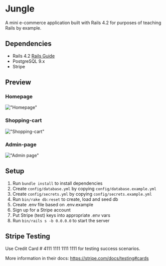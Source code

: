 # Jungle

A mini e-commerce application built with Rails 4.2 for purposes of teaching Rails by example.

## Dependencies

* Rails 4.2 [Rails Guide](http://guides.rubyonrails.org/v4.2/)
* PostgreSQL 9.x
* Stripe

## Preview

### Homepage
!["Homepage"](https://github.com/anastassiatsv/jungle-rails/blob/master/docs/homepage.png)

### Shopping-cart
!["Shopping-cart"](https://github.com/anastassiatsv/jungle-rails/blob/master/docs/my_cart.png)

### Admin-page
!["Admin page"](https://github.com/anastassiatsv/jungle-rails/blob/master/docs/admin_products.png)



## Setup

1. Run `bundle install` to install dependencies
2. Create `config/database.yml` by copying `config/database.example.yml`
3. Create `config/secrets.yml` by copying `config/secrets.example.yml`
4. Run `bin/rake db:reset` to create, load and seed db
5. Create .env file based on .env.example
6. Sign up for a Stripe account
7. Put Stripe (test) keys into appropriate .env vars
8. Run `bin/rails s -b 0.0.0.0` to start the server

## Stripe Testing

Use Credit Card # 4111 1111 1111 1111 for testing success scenarios.

More information in their docs: <https://stripe.com/docs/testing#cards>


